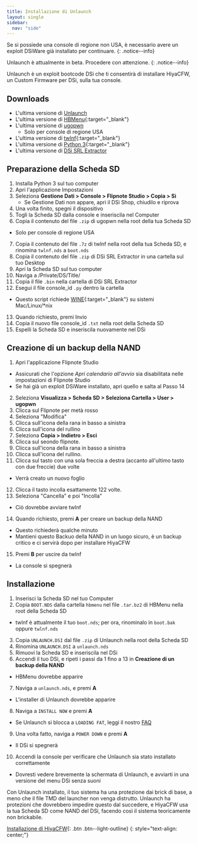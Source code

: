 ```yaml
---
title: Installazione di Unlaunch
layout: single
sidebar:
  nav: "side"
---
```


Se si possiede una console di regione non USA, è necessario avere un exploit DSiWare già installato per continuare.
{: .notice--info}

Unlaunch è attualmente in beta. Procedere con attenzione.
{: .notice--info}

Unlaunch è un exploit bootcode DSi che ti consentirà di installare HiyaCFW, un Custom Firmware per DSi, sulla tua console.

## Downloads
- L'ultima versione di [Unlaunch](http://problemkaputt.de/unlaunch.zip)
- L'ultima versione di [HBMenu](https://github.com/devkitPro/nds-hb-menu/releases/){:target="_blank"}
- L'ultima versione di [ugopwn](/assets/files/ugopwn.zip)
  - Solo per console di regione USA
- L'ultima versione di [twlnf](https://github.com/Jimmy-Z/twlnf/releases){:target="_blank"}
- L'ultima versione di [Python 3](https://www.python.org/downloads/){:target="_blank"}
- L'ultima versione di [DSi SRL Extractor](/assets/files/dsi_srl_extract.zip)

## Preparazione della Scheda SD

1. Installa Python 3 sul tuo computer
2. Apri l'applicazione Impostazioni
3. Seleziona **Gestione Dati > Console > Flipnote Studio > Copia > Sì**
	- Se Gestione Dati non appare, apri il DSi Shop, chiudilo e riprova
4. Una volta finito, spegni il dispositivo
5. Togli la Scheda SD dalla console e inseriscila nel Computer
6. Copia il contenuto del file `.zip` di ugopwn nella root della tua Scheda SD
  - Solo per console di regione USA
7. Copia il contenuto del file `.7z` di twlnf nella root della tua Scheda SD, e rinomina `twlnf.nds` a `boot.nds`
8. Copia il contenuto del file `.zip` di DSi SRL Extractor in una cartella sul tuo Desktop
9. Apri la Scheda SD sul tuo computer
10. Naviga a /Private/DS/Title/
11. Copia il file `.bin` nella cartella di DSi SRL Extractor
12. Esegui il file console_id `.py` dentro la cartella
  - Questo script richiede [WINE](https://www.winehq.org/){:target="_blank"} su sistemi Mac/Linux/*nix
13. Quando richiesto, premi Invio
14. Copia il nuovo file console_id `.txt` nella root della Scheda SD
15. Espelli la Scheda SD e inseriscila nuovamente nel DSi

## Creazione di un backup della NAND

1. Apri l'applicazione Flipnote Studio
  - Assicurati che l'opzione *Apri calendario all'avvio* sia disabilitata nelle impostazioni di Flipnote Studio
  - Se hai già un exploit DSiWare installato, apri quello e salta al Passo 14
2. Seleziona **Visualizza > Scheda SD > Seleziona Cartella > User > ugopwn**
3. Clicca sul Flipnote per metà rosso
4. Seleziona "Modifica"
5. Clicca sull'icona della rana in basso a sinistra
6. Clicca sull'icona del rullino
7. Seleziona **Copia > Indietro > Esci**
8. Clicca sul seondo flipnote.
9. Clicca sull'icona della rana in basso a sinistra
10. Clicca sull'icona del rullino.
11. Clicca sul tasto con una sola freccia a destra (accanto all'ultimo tasto con due freccie) due volte
  - Verrà creato un nuovo foglio
12. Clicca il tasto incolla esattamente 122 volte.
13. Seleziona "Cancella" e poi "Incolla"
  - Ciò dovrebbe avviare twlnf
14. Quando richiesto, premi **A** per creare un backup della NAND
  - Questo richiederà qualche minuto
  - Mantieni questo Backuo della NAND in un luogo sicuro, è un backup critico e ci servirà dopo per installare HiyaCFW
15. Premi **B** per uscire da twlnf
  - La console si spegnerà

## Installazione

1. Inserisci la Scheda SD nel tuo Computer
2. Copia `BOOT.NDS` dalla cartella `hbmenu` nel file `.tar.bz2` di HBMenu nella root della Scheda SD
  - twlnf è attualmente il tuo `boot.nds`; per ora, rinominalo in `boot.bak` oppure `twlnf.nds`
3. Copia `UNLAUNCH.DSI` dal file `.zip` di Unlaunch nella root della Scheda SD
4. Rinomina `UNLAUNCH.DSI` a `unlaunch.nds`
5. Rimuovi la Scheda SD e inseriscila nel DSi
6. Accendi il tuo DSi, e ripeti i passi da 1 fino a 13 in **Creazione di un backup della NAND**
  - HBMenu dovrebbe apparire
7. Naviga a `unlaunch.nds`, e premi **A**
  - L'installer di Unlaunch dovrebbe apparire
8. Naviga a `INSTALL NOW` e premi **A**
  - Se Unlaunch si blocca a `LOADING FAT`, leggi il nostro [FAQ](/help/faq)
9. Una volta fatto, naviga a `POWER DOWN` e premi **A**
  - Il DSi si spegnerà
10. Accendi la console per verificare che Unlaunch sia stato installato correttamente
  - Dovresti vedere brevemente la schermata di Unlaunch, e avviarti in una versione del menu DSi senza suoni

Con Unlaunch installato, il tuo sistema ha una protezione dai brick di base, a meno che il file TMD del launcher non venga distrutto. Unlaunch ha protezioni che dovrebbero impedire questo dal succedere, e HiyaCFW usa la tua Scheda SD come NAND del DSi, facendo così il sistema teoricamente non brickabile.

[Installazione di HiyaCFW](/guide/installing-hiyacfw){: .btn .btn--light-outline}
{: style="text-align: center;"}
